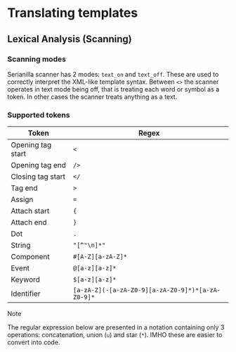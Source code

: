 # Translating templates

## Lexical Analysis (Scanning)

### Scanning modes

Serianilla scanner has 2 modes: `text_on` and `text_off`. These are used
to correctly interpret the XML-like template syntax. Between `<>` the
scanner operates in text mode being off, that is treating each word
or symbol as a token. In other cases the scanner treats anything as a text.

### Supported tokens

| Token            | Regex                                             |
| ---------------- | ------------------------------------------------- |
| Opening tag start| `<`                                               |
| Opening tag end  | `/>`                                              |
| Closing tag start| `</`                                              |
| Tag end          | `>`                                               |
| Assign           | `=`                                               |
| Attach start     | `{`                                               |
| Attach end       | `}`                                               |
| Dot              | `.`                                               |
| String           | `"[^"\n]*"`                                       |
| Component        | `#[A-Z][a-zA-Z]*`                                 |
| Event            | `@[a-z][a-z]*`                                    |
| Keyword          | `$[a-z][a-z]*`                                    |
| Identifier       | `[a-zA-Z](-[a-zA-Z0-9][a-zA-Z0-9]*)*[a-zA-Z0-9]*` |

> [!NOTE]
> The regular expression below are presented in a notation containing
> only 3 operations: concatenation, union (`∪`) and star (`*`).
> IMHO these are easier to convert into code.
